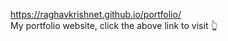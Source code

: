 <a href="https://raghavkrishnet.github.io/portfolio/">https://raghavkrishnet.github.io/portfolio/</a>
<br>
My portfolio website, click the above link to visit 👆
